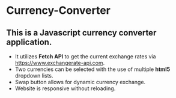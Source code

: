 # Currency-Converter
## This is a Javascript currency converter application.

- It utilizes **Fetch API** to get the current exchange rates via https://www.exchangerate-api.com.
- Two currencies can be selected with the use of multiple **html5** dropdown lists.
- Swap button allows for dynamic currency exchange.
- Website is responsive without reloading.
